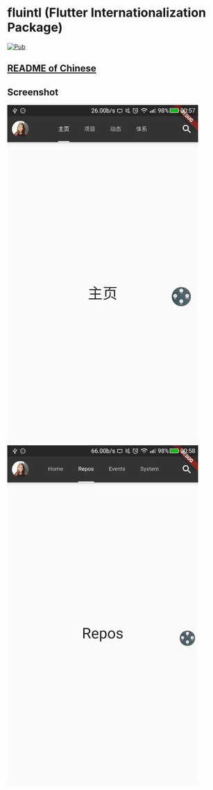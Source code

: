 # fluintl (Flutter Internationalization Package)

[![Pub](https://img.shields.io/pub/v/fluintl.svg?style=flat-square)](https://pub.dartlang.org/packages/fluintl)

## [README of Chinese][readme]



## Screenshot
![image](https://github.com/Sky24n/LDocuments/blob/master/AppImgs/flutter_wanandroid/2018-10-12_00_57_58.gif)  
![image](https://github.com/Sky24n/LDocuments/blob/master/AppImgs/flutter_wanandroid/2018-10-12_00_58_49.gif)









[readme]: https://github.com/Sky24n/fluintl
[readme-en]: https://github.com/Sky24n/fluintl/blob/master/README-EN.md

